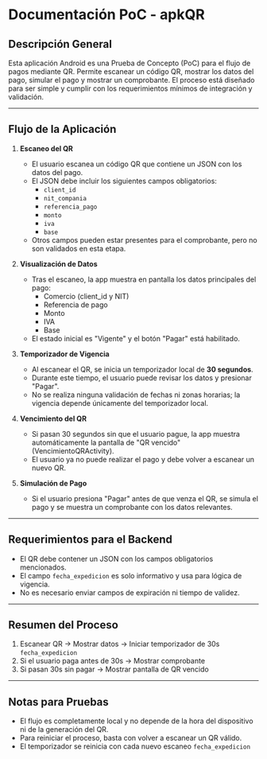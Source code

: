 # Documentación PoC - apkQR

## Descripción General

Esta aplicación Android es una Prueba de Concepto (PoC) para el flujo de pagos mediante QR. Permite escanear un código QR, mostrar los datos del pago, simular el pago y mostrar un comprobante. El proceso está diseñado para ser simple y cumplir con los requerimientos mínimos de integración y validación.

---

## Flujo de la Aplicación

1. **Escaneo del QR**
   - El usuario escanea un código QR que contiene un JSON con los datos del pago.
   - El JSON debe incluir los siguientes campos obligatorios:
     - `client_id`
     - `nit_compania`
     - `referencia_pago`
     - `monto`
     - `iva`
     - `base`
   - Otros campos pueden estar presentes para el comprobante, pero no son validados en esta etapa.

2. **Visualización de Datos**
   - Tras el escaneo, la app muestra en pantalla los datos principales del pago:
     - Comercio (client_id y NIT)
     - Referencia de pago
     - Monto
     - IVA
     - Base
   - El estado inicial es "Vigente" y el botón "Pagar" está habilitado.

3. **Temporizador de Vigencia**
   - Al escanear el QR, se inicia un temporizador local de **30 segundos**.
   - Durante este tiempo, el usuario puede revisar los datos y presionar "Pagar".
   - No se realiza ninguna validación de fechas ni zonas horarias; la vigencia depende únicamente del temporizador local.

4. **Vencimiento del QR**
   - Si pasan 30 segundos sin que el usuario pague, la app muestra automáticamente la pantalla de "QR vencido" (VencimientoQRActivity).
   - El usuario ya no puede realizar el pago y debe volver a escanear un nuevo QR.

5. **Simulación de Pago**
   - Si el usuario presiona "Pagar" antes de que venza el QR, se simula el pago y se muestra un comprobante con los datos relevantes.


---

## Requerimientos para el Backend

- El QR debe contener un JSON con los campos obligatorios mencionados.
- El campo `fecha_expedicion` es solo informativo y usa para lógica de vigencia.
- No es necesario enviar campos de expiración ni tiempo de validez.

---

## Resumen del Proceso

1. Escanear QR → Mostrar datos → Iniciar temporizador de 30s `fecha_expedicion`
2. Si el usuario paga antes de 30s → Mostrar comprobante
3. Si pasan 30s sin pagar → Mostrar pantalla de QR vencido

---

## Notas para Pruebas

- El flujo es completamente local y no depende de la hora del dispositivo ni de la generación del QR.
- Para reiniciar el proceso, basta con volver a escanear un QR válido.
- El temporizador se reinicia con cada nuevo escaneo `fecha_expedicion`

